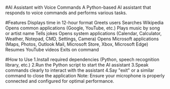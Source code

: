 #AI Assistant with Voice Commands
A Python-based AI assistant that responds to voice commands and performs various tasks.

#Features
Displays time in 12-hour format
Greets users
Searches Wikipedia
Opens common applications (Google, YouTube, etc.)
Plays music by song or artist name
Tells jokes
Opens system applications (Calendar, Calculator, Weather, Notepad, CMD, Settings, Camera)
Opens Microsoft applications (Maps, Photos, Outlook Mail, Microsoft Store, Xbox, Microsoft Edge)
Resumes YouTube videos
Exits on command

#How to Use
1.Install required dependencies (Python, speech recognition library, etc.)
2.Run the Python script to start the AI assistant
3.Speak commands clearly to interact with the assistant
4.Say "exit" or a similar command to close the application
Note: Ensure your microphone is properly connected and configured for optimal performance.

